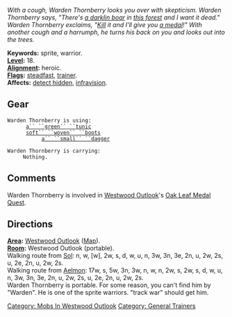 *With a cough, Warden Thornberry looks you over with skepticism. Warden
Thornberry says, "There's [a darklin boar](Darklin_Boar.md "wikilink")
in [this forest](:Category:_Westwood_Outlook.md "wikilink") and I want
it dead." Warden Thornberry exclaims, "[Kill](Kill.md "wikilink") it and
I'll give you [a medal](Oak_Leaf_Medal.md "wikilink")!" With another
cough and a harrumph, he turns his back on you and looks out into the
trees.*

**Keywords:** sprite, warrior.  
**[Level](Level.md "wikilink"):** 18.  
**[Alignment](Alignment.md "wikilink"):** heroic.  
**[Flags](:Category:_Mob_Types.md "wikilink"):**
[steadfast](Sentinel_Mobs.md "wikilink"),
[trainer](:Category:_Trainers.md "wikilink").  
**Affects:** [detect hidden](Detect_Hidden.md "wikilink"),
[infravision](Infravision.md "wikilink").  

## Gear

`Warden Thornberry is using:`  
<worn on body>`      `[`a`` ``green`` ``tunic`](Green_Tunic.md "wikilink")  
<worn on feet>`      `[`soft`` ``woven`` ``boots`](Soft_Woven_Boots.md "wikilink")  
<wielded>`           `[`a`` ``small`` ``dagger`](Small_Dagger.md "wikilink")

`Warden Thornberry is carrying:`  
`     Nothing.`

## Comments

Warden Thornberry is involved in [Westwood
Outlook](:Category:_Westwood_Outlook.md "wikilink")'s [Oak Leaf Medal
Quest](Oak_Leaf_Medal_Quest.md "wikilink").

## Directions

**[Area](:Category:_Areas.md "wikilink"):** [Westwood
Outlook](:Category:_Westwood_Outlook.md "wikilink")
([Map](Westwood_Outlook_Map.md "wikilink")).  
**[Room](:Category:_Rooms.md "wikilink"):** Westwood Outlook
(portable).  
Walking route from [Sol](Sol.md "wikilink"): n, w, \[w\], 2w, s, d, w,
u, n, 3w, 3n, 3e, 2n, u, 2w, 2s, u, 2e, 2n, u, 2w, 2s.  
Walking route from [Aelmon](Aelmon.md "wikilink"): 17w, s, 5w, 3n, 3w,
n, w, n, 2w, s, 2w, s, d, w, u, n, 3w, 3n, 3e, 2n, u, 2w, 2s, u, 2e, 2n,
u, 2w, 2s.  
Warden Thornberry is portable. For some reason, you can't find him by
"Warden". He is one of the sprite warriors. "track war" should get him.

[Category: Mobs In Westwood
Outlook](Category:_Mobs_In_Westwood_Outlook "wikilink") [Category:
General Trainers](Category:_General_Trainers "wikilink")
